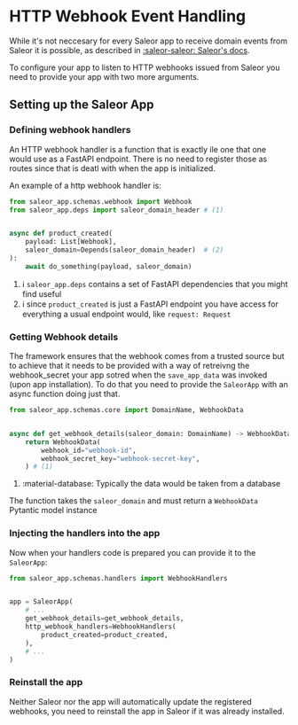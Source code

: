 # HTTP Webhook Event Handling

While it's not neccesary for every Saleor app to receive domain events from Saleor it is possible, as described in [:saleor-saleor: Saleor's docs](https://docs.saleor.io/docs/3.0/developer/extending#apps).

To configure your app to listen to HTTP webhooks issued from Saleor you need to provide your app with two more arguments.

## Setting up the Saleor App

### Defining webhook handlers

An HTTP webhook handler is a function that is exactly ile one that one would use as a FastAPI endpoint. There is no need to register those as routes since that is deatl with when the app is initialized.

An example of a http webhook handler is:

```python
from saleor_app.schemas.webhook import Webhook
from saleor_app.deps import saleor_domain_header # (1)


async def product_created(
    payload: List[Webhook],
    saleor_domain=Depends(saleor_domain_header)  # (2)
):
    await do_something(payload, saleor_domain)
```

1. :information_source: `saleor_app.deps` contains a set of FastAPI dependencies that you might find useful
2. :information_source: since `product_created` is just a FastAPI endpoint you have access for everything a usual endpoint would, like `request: Request`

### Getting Webhook details

The framework ensures that the webhook comes from a trusted source but to achieve that it needs to be provided with a way of retreivng the webhook_secret your app sotred when the `save_app_data` was invoked (upon app installation). To do that you need to provide the `SaleorApp` with an async function doing just that.

```python
from saleor_app.schemas.core import DomainName, WebhookData


async def get_webhook_details(saleor_domain: DomainName) -> WebhookData:
    return WebhookData(
        webhook_id="webhook-id",
        webhook_secret_key="webhook-secret-key",
    ) # (1)

```

1. :material-database: Typically the data would be taken from a database

The function takes the `saleor_domain` and must return a `WebhookData` Pytantic model instance

### Injecting the handlers into the app

Now when your handlers code is prepared you can provide it to the `SaleorApp`:

```python
from saleor_app.schemas.handlers import WebhookHandlers


app = SaleorApp(
    # ...
    get_webhook_details=get_webhook_details,
    http_webhook_handlers=WebhookHandlers(
        product_created=product_created,
    ),
    # ...
)
```

### Reinstall the app

Neither Saleor nor the app will automatically update the registered webhooks, you need to reinstall the app in Saleor if it was already installed.
